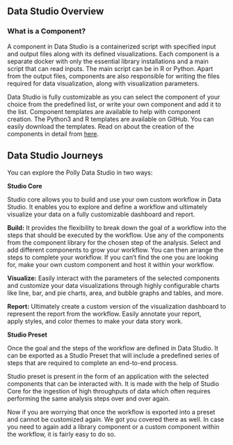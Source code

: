 ## Data Studio Overview

### What is a Component?

A component in Data Studio is a containerized script with specified input and output files along with its defined visualizations. Each component is a separate docker with only the essential library installations and a main script that can read inputs. The main script can be in R or Python. Apart from the output files, components are also responsible for writing the files required for data visualization, along with visualization parameters.

Data Studio is fully customizable as you can select the component of your choice from the predefined list, or write your own component and add it to the list. Component templates are available to help with component creation. The Python3 and R templates are available on GitHub. You can easily download the templates. Read on about the creation of the components in detail from [here](https://drive.google.com/file/d/1rYCqOKuXc9hlRj1u-tNZoYN2_IlxnjVB/view?usp=sharing).

## Data Studio Journeys

You can explore the Polly Data Studio in two ways:

**Studio Core**

Studio core allows you to build and use your own custom workflow in Data Studio. It enables you to explore and define a workflow and ultimately visualize your data on a fully customizable dashboard and report.

**Build:** It provides the flexibility to break down the goal of a workflow into the steps that should be executed by the workflow. Use any of the components from the component library for the chosen step of the analysis. Select and add different components to grow your workflow. You can then arrange the steps to complete your workflow. If you can’t find the one you are looking for, make your own custom component and host it within your workflow.

**Visualize:** Easily interact with the parameters of the selected components and customize your data visualizations through highly configurable charts like line, bar, and pie charts, area, and bubble graphs and tables, and more.

**Report:** Ultimately create a custom version of the visualization dashboard to represent the report from the workflow. Easily annotate your report, apply styles, and color themes to make your data story work.

**Studio Preset**

Once the goal and the steps of the workflow are defined in Data Studio. It can be exported as a Studio Preset that will include a predefined series of steps that are required to complete an end-to-end process.

Studio preset is present in the form of an application with the selected components that can be interacted with. It is made with the help of Studio Core for the ingestion of high throughputs of data which often requires performing the same analysis steps over and over again.

Now if you are worrying that once the workflow is exported into a preset and cannot be customized again. We got you covered there as well. In case you need to again add a library component or a custom component within the workflow, it is fairly easy to do so.

